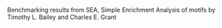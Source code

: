Benchmarking results from SEA, Simple Enrichment Analysis of motifs by Timothy L. Bailey and Charles E. Grant
